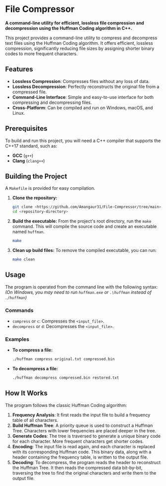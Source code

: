 # File Compressor

**A command-line utility for efficient, lossless file compression and decompression using the Huffman Coding algorithm in C++.**

This project provides a command-line utility to compress and decompress text files using the Huffman Coding algorithm. It offers efficient, lossless compression, significantly reducing file sizes by assigning shorter binary codes to more frequent characters.

## Features

-   **Lossless Compression**: Compresses files without any loss of data.
-   **Lossless Decompression**: Perfectly reconstructs the original file from a compressed file.
-   **Command-Line Interface**: Simple and easy-to-use interface for both compressing and decompressing files.
-   **Cross-Platform**: Can be compiled and run on Windows, macOS, and Linux.

## Prerequisites

To build and run this project, you will need a C++ compiler that supports the C++17 standard, such as:
-   **GCC** (`g++`)
-   **Clang** (`clang++`)

## Building the Project

A `Makefile` is provided for easy compilation.

1.  **Clone the repository:**
    ```bash
    git clone <https://github.com/Amangaur31/File-Compressor/tree/main>
    cd <repository-directory>
    ```

2.  **Build the executable:**
    From the project's root directory, run the `make` command. This will compile the source code and create an executable named `huffman`.
    ```bash
    make
    ```

3.  **Clean up build files:**
    To remove the compiled executable, you can run:
    ```bash
    make clean
    ```

## Usage

The program is operated from the command line with the following syntax:
*(On Windows, you may need to run `huffman.exe` or `.\huffman` instead of `./huffman`)*

### Commands

-   `compress` or `c`: Compresses the `<input_file>`.
-   `decompress` or `d`: Decompresses the `<input_file>`.

### Examples

-   **To compress a file:**
    ```bash
    ./huffman compress original.txt compressed.bin
    ```

-   **To decompress a file:**
    ```bash
    ./huffman decompress compressed.bin restored.txt
    ```

## How It Works

The program follows the classic Huffman Coding algorithm:

1.  **Frequency Analysis**: It first reads the input file to build a frequency table of all characters.
2.  **Build Huffman Tree**: A priority queue is used to construct a Huffman Tree. Characters with lower frequencies are placed deeper in the tree.
3.  **Generate Codes**: The tree is traversed to generate a unique binary code for each character. More frequent characters get shorter codes.
4.  **Encoding**: The input file is read again, and each character is replaced with its corresponding Huffman code. This binary data, along with a header containing the frequency table, is written to the output file.
5.  **Decoding**: To decompress, the program reads the header to reconstruct the Huffman Tree. It then reads the compressed data bit-by-bit, traversing the tree to find the original characters and write them to the output file.

